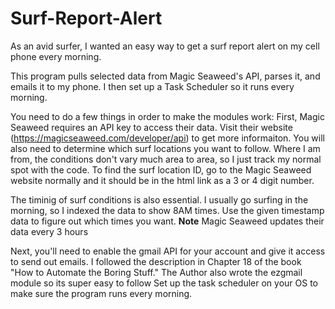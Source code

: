 # Surf-Report-Alert
As an avid surfer, I wanted an easy way to get a surf report alert on my cell phone every morning. 

This program pulls selected data from Magic Seaweed's API, parses it, and emails it to my phone. I then set up a Task Scheduler so it runs every morning. 

You need to do a few things in order to make the modules work: 
  First, Magic Seaweed requires an API key to access their data. Visit their website (https://magicseaweed.com/developer/api) to get more informaiton. 
    You will also need to determine which surf locations you want to follow. Where I am from, the conditions don't vary much area to area, so I just track my normal spot with the code. 
    To find the surf location ID, go to the Magic Seaweed website normally and it should be in the html link as a 3 or 4 digit number. 
  
  The timinig of surf conditions is also essential. I usually go surfing in the morning, so I indexed the data to show 8AM times. Use the given timestamp data to figure out which times you want. 
    **Note** Magic Seaweed updates their data every 3 hours
  
  Next, you'll need to enable the gmail API for your account and give it access to send out emails. 
    I followed the description in Chapter 18 of the book "How to Automate the Boring Stuff." The Author also wrote the ezgmail module so its super easy to follow
    Set up the task scheduler on your OS to make sure the program runs every morning. 
